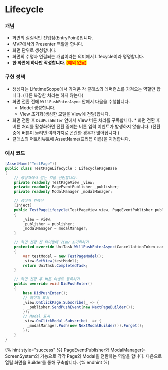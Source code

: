 # Lifecycle

### 개념

* 화면의 실질적인 진입점(EntryPoint)입니다.
* MVP에서의 Presenter 역할을 합니다.
* 화면 단위로 생성합니다.
* 화면의 수명과 연결되는 개념이라는 의미에서 Lifecycle이라 명명합니다.
* **한 화면에 하나만 작성합니다.&#x20;**<mark style="color:red;">**(예외 없음)**</mark>

### 구현 정책

* 생성자는 LifetimeScope에서 가져온 각 클래스의 레퍼런스를 가져오는 역할만 합니다. (다른 복잡한 처리는 하지 않는다)
* 화면 전환 전에 `WillPushEnterAsync` 안에서 다음을 수행합니다.
  * Model 생성합니다.
  * View 초기화(생성한 모델을 View에 전달)합니다.
* 화면 전환 후 `DidPushEnter` 안에서 View 버튼 처리를 구독합니다.
  *    화면 전환 후 버튼 처리를 활성화하면 전환 중에는 버튼 입력 이벤트가 발생하지 않습니다. (전환중에 버튼이 눌리면 여러가지로 곤란한 경우가 많아집니다.)
* 클래스의 어트리뷰트에 AssetName(프리펩 이름)을 지정합니다.

### 예시 코드

```csharp
[AssetName("TestPage")]
public class TestPageLifecycle : LifecyclePageBase
{
    // 생성자에서 받는 것을 선언합니다.
    private readonly TestPageView _view;
    private readonly PageEventPublisher _publisher;
    private readonly ModalManager _modalManager;

    // 생성자 인젝션
    [Inject]
    public TestPageLifecycle(TestPageView view, PageEventPublisher publisher, ModalManager modalManager) : base(view)
    {
        _view = view;
        _publisher = publisher;
        _modalManager = modalManager;
    }

    // 화면 전환 전 타이밍에 View 초기화하기
    protected override UniTask WillPushEnterAsync(CancellationToken cancellationToken)
    {
        var testModel = new TestPageModel();
        _view.SetView(testModel);
        return UniTask.CompletedTask;
    }

    // 화면 전환 후 버튼 이벤트 등록하기
    public override void DidPushEnter()
    {
        base.DidPushEnter();
        // 페이지 표시
        _view.OnClickPage.Subscribe(_ => {
          _publisher.SendPushEvent(new NextPageBuilder());
        });
        // Modal 표시
        _view.OnClickModal.Subscribe(_ => {
          _modalManager.Push(new NextModalBuilder()).Forget();
        });
    }
}
```

{% hint style="success" %}
PageEventPublisher와 ModalManager는 ScreenSystem의 기능으로 각각 Page와 Modal을 전환하는 역할을 합니다. 다음으로 열릴 화면을 Builder를 통해 구축합니다.
{% endhint %}

